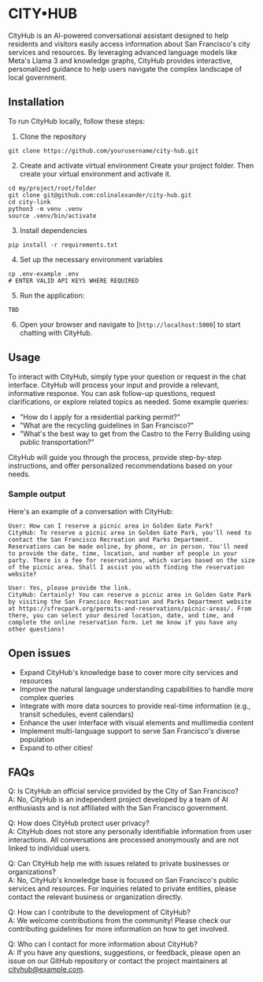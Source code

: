 # CITY&#8226;HUB

CityHub is an AI-powered conversational assistant designed to help residents and visitors easily access information about San Francisco's city services and resources. By leveraging advanced language models like Meta's Llama 3 and knowledge graphs, CityHub provides interactive, personalized guidance to help users navigate the complex landscape of local government.

## Installation

To run CityHub locally, follow these steps:

1. Clone the repository
```
git clone https://github.com/yourusername/city-hub.git
```

2. Create and activate virtual environment
Create your project folder. Then create your virtual environment and activate it.

```
cd my/project/root/folder
git clone git@github.com:colinalexander/city-hub.git
cd city-link
python3 -m venv .venv
source .venv/bin/activate
```

3. Install dependencies
```
pip install -r requirements.txt
```

4. Set up the necessary environment variables
```
cp .env-example .env
# ENTER VALID API KEYS WHERE REQUIRED
```

5. Run the application:
```
TBD
```

6. Open your browser and navigate to [`http://localhost:5000`] to start chatting with CityHub.

## Usage

To interact with CityHub, simply type your question or request in the chat interface. CityHub will process your input and provide a relevant, informative response. You can ask follow-up questions, request clarifications, or explore related topics as needed.
Some example queries:

- "How do I apply for a residential parking permit?"
- "What are the recycling guidelines in San Francisco?"
- "What's the best way to get from the Castro to the Ferry Building using public transportation?"

CityHub will guide you through the process, provide step-by-step instructions, and offer personalized recommendations based on your needs.

### Sample output

Here's an example of a conversation with CityHub:
```
User: How can I reserve a picnic area in Golden Gate Park?
CityHub: To reserve a picnic area in Golden Gate Park, you'll need to contact the San Francisco Recreation and Parks Department. Reservations can be made online, by phone, or in person. You'll need to provide the date, time, location, and number of people in your party. There is a fee for reservations, which varies based on the size of the picnic area. Shall I assist you with finding the reservation website?

User: Yes, please provide the link.
CityHub: Certainly! You can reserve a picnic area in Golden Gate Park by visiting the San Francisco Recreation and Parks Department website at https://sfrecpark.org/permits-and-reservations/picnic-areas/. From there, you can select your desired location, date, and time, and complete the online reservation form. Let me know if you have any other questions!
```

## Open issues

- Expand CityHub's knowledge base to cover more city services and resources
- Improve the natural language understanding capabilities to handle more complex queries
- Integrate with more data sources to provide real-time information (e.g., transit schedules, event calendars)
- Enhance the user interface with visual elements and multimedia content
- Implement multi-language support to serve San Francisco's diverse population
- Expand to other cities!

## FAQs

Q: Is CityHub an official service provided by the City of San Francisco?\
A: No, CityHub is an independent project developed by a team of AI enthusiasts and is not affiliated with the San Francisco government.

Q: How does CityHub protect user privacy?\
A: CityHub does not store any personally identifiable information from user interactions. All conversations are processed anonymously and are not linked to individual users.

Q: Can CityHub help me with issues related to private businesses or organizations?\
A: No, CityHub's knowledge base is focused on San Francisco's public services and resources. For inquiries related to private entities, please contact the relevant business or organization directly.

Q: How can I contribute to the development of CityHub?\
A: We welcome contributions from the community! Please check our contributing guidelines for more information on how to get involved.

Q: Who can I contact for more information about CityHub?\
A: If you have any questions, suggestions, or feedback, please open an issue on our GitHub repository or contact the project maintainers at cityhub@example.com.
